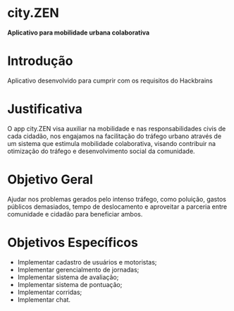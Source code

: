 # city.ZEN
**Aplicativo para mobilidade urbana colaborativa**

# Introdução
Aplicativo desenvolvido para cumprir com os requisitos do Hackbrains 

# Justificativa
O app city.ZEN visa auxiliar na mobilidade e nas responsabilidades civis de cada cidadão, nos engajamos na facilitação do tráfego urbano
através de um sistema que estimula mobilidade colaborativa, visando contribuir na otimização do tráfego e desenvolvimento social da 
comunidade.

# Objetivo Geral
Ajudar nos problemas gerados pelo intenso tráfego, como poluição, gastos públicos demasiados, tempo de deslocamento e aproveitar a parceria
entre comunidade e cidadão para beneficiar ambos.

# Objetivos Específicos
* Implementar cadastro de usuários e motoristas;
* Implementar gerencialmento de jornadas;
* Implementar sistema de avaliação;
* Implementar sistema de pontuação;
* Implementar corridas;
* Implementar chat.

